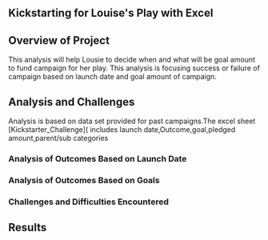 ## Kickstarting for Louise's Play with Excel

## Overview of Project
This analysis will help Lousie  to decide when and what will be goal amount to fund campaign for  her play.
This analysis is focusing success or failure of campaign based on launch date and goal amount of campaign.


## Analysis and Challenges
Analysis is based on data set  provided for past campaigns.The excel sheet [Kickstarter_Challenge]( includes launch date,Outcome,goal,pledged amount,parent/sub categories
### Analysis of Outcomes Based on Launch Date

### Analysis of Outcomes Based on Goals

### Challenges and Difficulties Encountered

## Results
